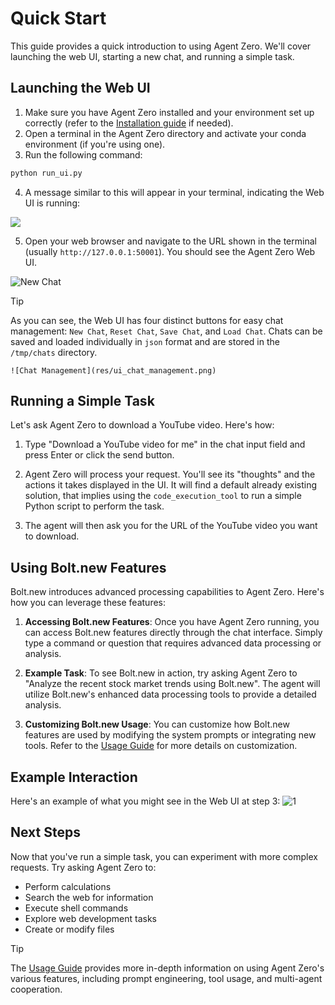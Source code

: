 # Quick Start
This guide provides a quick introduction to using Agent Zero. We'll cover launching the web UI, starting a new chat, and running a simple task.

## Launching the Web UI
1. Make sure you have Agent Zero installed and your environment set up correctly (refer to the [Installation guide](installation.md) if needed).
2. Open a terminal in the Agent Zero directory and activate your conda environment (if you're using one).
3. Run the following command:

```bash
python run_ui.py
```

4.  A message similar to this will appear in your terminal, indicating the Web UI is running:

![](res/flask_link.png)

5. Open your web browser and navigate to the URL shown in the terminal (usually `http://127.0.0.1:50001`). You should see the Agent Zero Web UI.

![New Chat](res/ui_newchat1.png)

> [!TIP]
> As you can see, the Web UI has four distinct buttons for easy chat management: 
> `New Chat`, `Reset Chat`, `Save Chat`, and `Load Chat`.
> Chats can be saved and loaded individually in `json` format and are stored in the
> `/tmp/chats` directory.

    ![Chat Management](res/ui_chat_management.png)

## Running a Simple Task
Let's ask Agent Zero to download a YouTube video. Here's how:

1.  Type "Download a YouTube video for me" in the chat input field and press Enter or click the send button.

2. Agent Zero will process your request.  You'll see its "thoughts" and the actions it takes displayed in the UI. It will find a default already existing solution, that implies using the `code_execution_tool` to run a simple Python script to perform the task.

3. The agent will then ask you for the URL of the YouTube video you want to download.

## Using Bolt.new Features
Bolt.new introduces advanced processing capabilities to Agent Zero. Here's how you can leverage these features:

1. **Accessing Bolt.new Features**: Once you have Agent Zero running, you can access Bolt.new features directly through the chat interface. Simply type a command or question that requires advanced data processing or analysis.

2. **Example Task**: To see Bolt.new in action, try asking Agent Zero to "Analyze the recent stock market trends using Bolt.new". The agent will utilize Bolt.new's enhanced data processing tools to provide a detailed analysis.

3. **Customizing Bolt.new Usage**: You can customize how Bolt.new features are used by modifying the system prompts or integrating new tools. Refer to the [Usage Guide](usage.md) for more details on customization.

## Example Interaction
Here's an example of what you might see in the Web UI at step 3:
![1](res/image-24.png)

## Next Steps
Now that you've run a simple task, you can experiment with more complex requests. Try asking Agent Zero to:

* Perform calculations
* Search the web for information
* Execute shell commands
* Explore web development tasks
* Create or modify files

> [!TIP]
> The [Usage Guide](usage.md) provides more in-depth information on using Agent 
> Zero's various features, including prompt engineering, tool usage, and multi-agent 
> cooperation.

